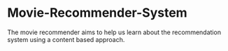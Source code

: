 # Movie-Recommender-System

The movie recommender aims to help us learn about the recommendation system using a content based approach.